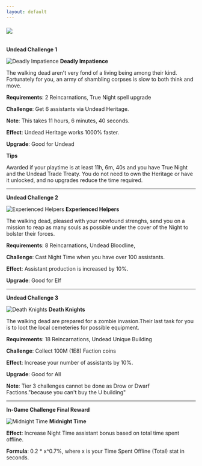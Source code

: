 ```yaml
---
layout: default
---
```


###### [![](/realm/assets/img/picks/ChallengesTopPage.png)](/realm/Challenges/)

**Undead Challenge 1**

![](/realm/assets/img/picks/DeadlyImpatienceChallenges.png "Deadly Impatience") **Deadly Impatience**

The walking dead aren't very fond of a living being among their kind. Fortunately for you, an army of shambling corpses is slow to both think and move.

**Requirements**: 2 Reincarnations, True Night spell upgrade

**Challenge**: Get 6 assistants via Undead Heritage.

**Note**: This takes 11 hours, 6 minutes, 40 seconds.

**Effect**: Undead Heritage works 1000% faster.

**Upgrade**: Good for Undead

**Tips**

Awarded if your playtime is at least 11h, 6m, 40s and you have True Night and the Undead Trade Treaty. You do not need to own the Heritage or have it unlocked, and no upgrades reduce the time required.

---

**Undead Challenge 2**

![](/realm/assets/img/picks/ExperiencedHelpersChallenges.png "Experienced Helpers") **Experienced Helpers**

The walking dead, pleased with your newfound strenghs, send you on a mission to reap as many souls as possible under the cover of the Night to bolster their forces.

**Requirements**: 8 Reincarnations, Undead Bloodline, 

**Challenge**: Cast Night Time when you have over 100 assistants.

**Effect**: Assistant production is increased by 10%.

**Upgrade**: Good for Elf

---

**Undead Challenge 3**

![](/realm/assets/img/picks/DeathKnightsChallenges.png "Death Knights") **Death Knights**

The walking dead are prepared for a zombie invasion.Their last task for you is to loot the local cemeteries for possible equipment.

**Requirements**: 18 Reincarnations, Undead Unique Building

**Challenge**: Collect 100M (1E8) Faction coins

**Effect**: Increase your number of assistants by 10%.

**Upgrade**: Good for All

**Note**: Tier 3 challenges cannot be done as Drow or Dwarf Factions."because you can't buy the U building"

---

**In-Game Challenge Final Reward**

![](/realm/assets/img/picks/MidnightTimeChallenges.png "Midnight Time") **Midnight Time**

**Effect**: Increase Night Time assistant bonus based on total time spent offline.

**Formula**: 0.2 * x^0.7%, where x is your Time Spent Offline (Total) stat in seconds.
